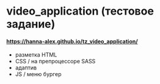 # video_application (тестовое задание)
#### https://hanna-alex.github.io/tz_video_application/

- разметка HTML
- CSS / на препроцессоре SASS
- адаптив
- JS / меню бургер
